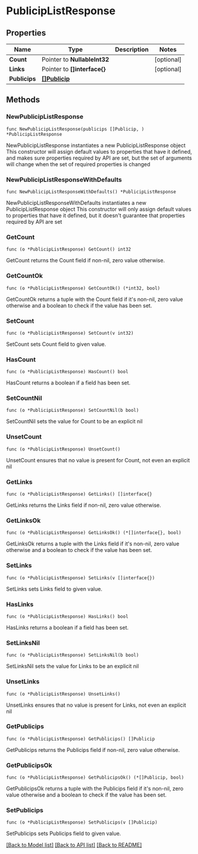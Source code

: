 # PublicipListResponse

## Properties

Name | Type | Description | Notes
------------ | ------------- | ------------- | -------------
**Count** | Pointer to **NullableInt32** |  | [optional] 
**Links** | Pointer to **[]interface{}** |  | [optional] 
**Publicips** | [**[]Publicip**](Publicip.md) |  | 

## Methods

### NewPublicipListResponse

`func NewPublicipListResponse(publicips []Publicip, ) *PublicipListResponse`

NewPublicipListResponse instantiates a new PublicipListResponse object
This constructor will assign default values to properties that have it defined,
and makes sure properties required by API are set, but the set of arguments
will change when the set of required properties is changed

### NewPublicipListResponseWithDefaults

`func NewPublicipListResponseWithDefaults() *PublicipListResponse`

NewPublicipListResponseWithDefaults instantiates a new PublicipListResponse object
This constructor will only assign default values to properties that have it defined,
but it doesn't guarantee that properties required by API are set

### GetCount

`func (o *PublicipListResponse) GetCount() int32`

GetCount returns the Count field if non-nil, zero value otherwise.

### GetCountOk

`func (o *PublicipListResponse) GetCountOk() (*int32, bool)`

GetCountOk returns a tuple with the Count field if it's non-nil, zero value otherwise
and a boolean to check if the value has been set.

### SetCount

`func (o *PublicipListResponse) SetCount(v int32)`

SetCount sets Count field to given value.

### HasCount

`func (o *PublicipListResponse) HasCount() bool`

HasCount returns a boolean if a field has been set.

### SetCountNil

`func (o *PublicipListResponse) SetCountNil(b bool)`

 SetCountNil sets the value for Count to be an explicit nil

### UnsetCount
`func (o *PublicipListResponse) UnsetCount()`

UnsetCount ensures that no value is present for Count, not even an explicit nil
### GetLinks

`func (o *PublicipListResponse) GetLinks() []interface{}`

GetLinks returns the Links field if non-nil, zero value otherwise.

### GetLinksOk

`func (o *PublicipListResponse) GetLinksOk() (*[]interface{}, bool)`

GetLinksOk returns a tuple with the Links field if it's non-nil, zero value otherwise
and a boolean to check if the value has been set.

### SetLinks

`func (o *PublicipListResponse) SetLinks(v []interface{})`

SetLinks sets Links field to given value.

### HasLinks

`func (o *PublicipListResponse) HasLinks() bool`

HasLinks returns a boolean if a field has been set.

### SetLinksNil

`func (o *PublicipListResponse) SetLinksNil(b bool)`

 SetLinksNil sets the value for Links to be an explicit nil

### UnsetLinks
`func (o *PublicipListResponse) UnsetLinks()`

UnsetLinks ensures that no value is present for Links, not even an explicit nil
### GetPublicips

`func (o *PublicipListResponse) GetPublicips() []Publicip`

GetPublicips returns the Publicips field if non-nil, zero value otherwise.

### GetPublicipsOk

`func (o *PublicipListResponse) GetPublicipsOk() (*[]Publicip, bool)`

GetPublicipsOk returns a tuple with the Publicips field if it's non-nil, zero value otherwise
and a boolean to check if the value has been set.

### SetPublicips

`func (o *PublicipListResponse) SetPublicips(v []Publicip)`

SetPublicips sets Publicips field to given value.



[[Back to Model list]](../README.md#documentation-for-models) [[Back to API list]](../README.md#documentation-for-api-endpoints) [[Back to README]](../README.md)


